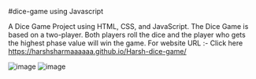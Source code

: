 #dice-game using Javascript

A Dice Game Project using HTML, CSS, and JavaScript. The Dice Game is based on a two-player. Both players roll the dice and the player who gets the highest phase value will win the game.
For website URL :- Click here https://harshsharmaaaaaa.github.io/Harsh-dice-game/

![image](https://github.com/HarshSharmaaaaaa/Harsh-dice-game/assets/126580097/b750c9ad-8890-471d-aed4-ceb507957bd8)
![image](https://github.com/HarshSharmaaaaaa/Harsh-dice-game/assets/126580097/f7c7962b-fde4-4ad8-8758-cbcf331c1ac5)

